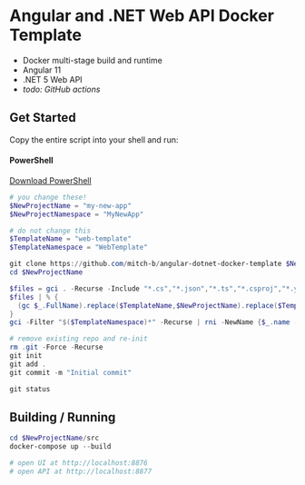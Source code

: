 # Angular and .NET Web API Docker Template

* Docker multi-stage build and runtime
* Angular 11
* .NET 5 Web API
* _todo: GitHub actions_

## Get Started

Copy the entire script into your shell and run:

#### PowerShell

[Download PowerShell](https://github.com/PowerShell/PowerShell/releases)

```powershell
# you change these!
$NewProjectName = "my-new-app"
$NewProjectNamespace = "MyNewApp"

# do not change this
$TemplateName = "web-template"
$TemplateNamespace = "WebTemplate"

git clone https://github.com/mitch-b/angular-dotnet-docker-template $NewProjectName
cd $NewProjectName

$files = gci . -Recurse -Include "*.cs","*.json","*.ts","*.csproj","*.yml","Dockerfile",".*ignore" | select FullName
$files | % {
  (gc $_.FullName).replace($TemplateName,$NewProjectName).replace($TemplateNamespace,$NewProjectNamespace) | Set-Content $_.FullName
}
gci -Filter "$($TemplateNamespace)*" -Recurse | rni -NewName {$_.name -Replace $TemplateNamespace,$NewProjectNamespace }

# remove existing repo and re-init
rm .git -Force -Recurse
git init
git add .
git commit -m "Initial commit"

git status

```

## Building / Running

```powershell
cd $NewProjectName/src
docker-compose up --build

# open UI at http://localhost:8876
# open API at http://localhost:8877
```